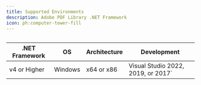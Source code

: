 ```yaml
---
title: Supported Environments
description: Adobe PDF Library .NET Framework
icon: ph:computer-tower-fill
---
```


##

| .NET Framework | OS      | Architecture | Development                         |
| -------------- | ------- | ------------ | ----------------------------------- |
| v4 or Higher   | Windows | x64 or x86   | Visual Studio 2022, 2019, or 2017\` |
